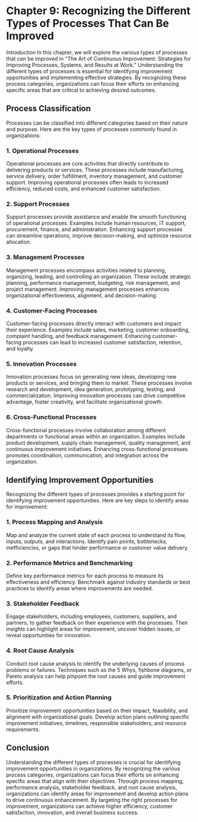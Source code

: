 Chapter 9: Recognizing the Different Types of Processes That Can Be Improved
============================================================================

*Introduction* In this chapter, we will explore the various types of processes that can be improved in "The Art of Continuous Improvement: Strategies for Improving Processes, Systems, and Results at Work." Understanding the different types of processes is essential for identifying improvement opportunities and implementing effective strategies. By recognizing these process categories, organizations can focus their efforts on enhancing specific areas that are critical to achieving desired outcomes.

Process Classification
----------------------

Processes can be classified into different categories based on their nature and purpose. Here are the key types of processes commonly found in organizations:

### 1. Operational Processes

Operational processes are core activities that directly contribute to delivering products or services. These processes include manufacturing, service delivery, order fulfillment, inventory management, and customer support. Improving operational processes often leads to increased efficiency, reduced costs, and enhanced customer satisfaction.

### 2. Support Processes

Support processes provide assistance and enable the smooth functioning of operational processes. Examples include human resources, IT support, procurement, finance, and administration. Enhancing support processes can streamline operations, improve decision-making, and optimize resource allocation.

### 3. Management Processes

Management processes encompass activities related to planning, organizing, leading, and controlling an organization. These include strategic planning, performance management, budgeting, risk management, and project management. Improving management processes enhances organizational effectiveness, alignment, and decision-making.

### 4. Customer-Facing Processes

Customer-facing processes directly interact with customers and impact their experience. Examples include sales, marketing, customer onboarding, complaint handling, and feedback management. Enhancing customer-facing processes can lead to increased customer satisfaction, retention, and loyalty.

### 5. Innovation Processes

Innovation processes focus on generating new ideas, developing new products or services, and bringing them to market. These processes involve research and development, idea generation, prototyping, testing, and commercialization. Improving innovation processes can drive competitive advantage, foster creativity, and facilitate organizational growth.

### 6. Cross-Functional Processes

Cross-functional processes involve collaboration among different departments or functional areas within an organization. Examples include product development, supply chain management, quality management, and continuous improvement initiatives. Enhancing cross-functional processes promotes coordination, communication, and integration across the organization.

Identifying Improvement Opportunities
-------------------------------------

Recognizing the different types of processes provides a starting point for identifying improvement opportunities. Here are key steps to identify areas for improvement:

### 1. Process Mapping and Analysis

Map and analyze the current state of each process to understand its flow, inputs, outputs, and interactions. Identify pain points, bottlenecks, inefficiencies, or gaps that hinder performance or customer value delivery.

### 2. Performance Metrics and Benchmarking

Define key performance metrics for each process to measure its effectiveness and efficiency. Benchmark against industry standards or best practices to identify areas where improvements are needed.

### 3. Stakeholder Feedback

Engage stakeholders, including employees, customers, suppliers, and partners, to gather feedback on their experience with the processes. Their insights can highlight areas for improvement, uncover hidden issues, or reveal opportunities for innovation.

### 4. Root Cause Analysis

Conduct root cause analysis to identify the underlying causes of process problems or failures. Techniques such as the 5 Whys, fishbone diagrams, or Pareto analysis can help pinpoint the root causes and guide improvement efforts.

### 5. Prioritization and Action Planning

Prioritize improvement opportunities based on their impact, feasibility, and alignment with organizational goals. Develop action plans outlining specific improvement initiatives, timelines, responsible stakeholders, and resource requirements.

Conclusion
----------

Understanding the different types of processes is crucial for identifying improvement opportunities in organizations. By recognizing the various process categories, organizations can focus their efforts on enhancing specific areas that align with their objectives. Through process mapping, performance analysis, stakeholder feedback, and root cause analysis, organizations can identify areas for improvement and develop action plans to drive continuous enhancement. By targeting the right processes for improvement, organizations can achieve higher efficiency, customer satisfaction, innovation, and overall business success.
